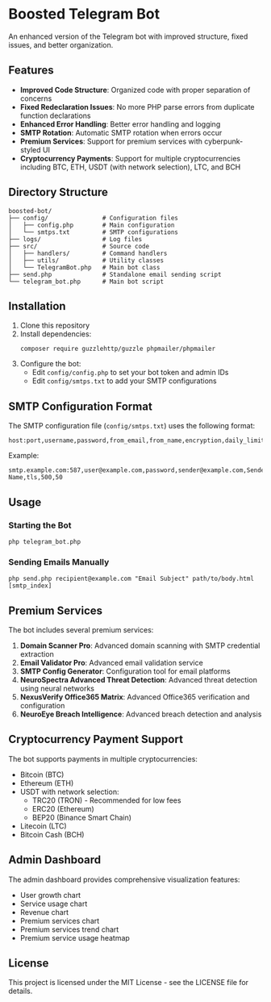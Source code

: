 # Boosted Telegram Bot

An enhanced version of the Telegram bot with improved structure, fixed issues, and better organization.

## Features

- **Improved Code Structure**: Organized code with proper separation of concerns
- **Fixed Redeclaration Issues**: No more PHP parse errors from duplicate function declarations
- **Enhanced Error Handling**: Better error handling and logging
- **SMTP Rotation**: Automatic SMTP rotation when errors occur
- **Premium Services**: Support for premium services with cyberpunk-styled UI
- **Cryptocurrency Payments**: Support for multiple cryptocurrencies including BTC, ETH, USDT (with network selection), LTC, and BCH

## Directory Structure

```
boosted-bot/
├── config/               # Configuration files
│   ├── config.php        # Main configuration
│   └── smtps.txt         # SMTP configurations
├── logs/                 # Log files
├── src/                  # Source code
│   ├── handlers/         # Command handlers
│   ├── utils/            # Utility classes
│   └── TelegramBot.php   # Main bot class
├── send.php              # Standalone email sending script
└── telegram_bot.php      # Main bot script
```

## Installation

1. Clone this repository
2. Install dependencies:
   ```
   composer require guzzlehttp/guzzle phpmailer/phpmailer
   ```
3. Configure the bot:
   - Edit `config/config.php` to set your bot token and admin IDs
   - Edit `config/smtps.txt` to add your SMTP configurations

## SMTP Configuration Format

The SMTP configuration file (`config/smtps.txt`) uses the following format:

```
host:port,username,password,from_email,from_name,encryption,daily_limit,hourly_limit
```

Example:
```
smtp.example.com:587,user@example.com,password,sender@example.com,Sender Name,tls,500,50
```

## Usage

### Starting the Bot

```
php telegram_bot.php
```

### Sending Emails Manually

```
php send.php recipient@example.com "Email Subject" path/to/body.html [smtp_index]
```

## Premium Services

The bot includes several premium services:

1. **Domain Scanner Pro**: Advanced domain scanning with SMTP credential extraction
2. **Email Validator Pro**: Advanced email validation service
3. **SMTP Config Generator**: Configuration tool for email platforms
4. **NeuroSpectra Advanced Threat Detection**: Advanced threat detection using neural networks
5. **NexusVerify Office365 Matrix**: Advanced Office365 verification and configuration
6. **NeuroEye Breach Intelligence**: Advanced breach detection and analysis

## Cryptocurrency Payment Support

The bot supports payments in multiple cryptocurrencies:

- Bitcoin (BTC)
- Ethereum (ETH)
- USDT with network selection:
  - TRC20 (TRON) - Recommended for low fees
  - ERC20 (Ethereum)
  - BEP20 (Binance Smart Chain)
- Litecoin (LTC)
- Bitcoin Cash (BCH)

## Admin Dashboard

The admin dashboard provides comprehensive visualization features:

- User growth chart
- Service usage chart
- Revenue chart
- Premium services chart
- Premium services trend chart
- Premium service usage heatmap

## License

This project is licensed under the MIT License - see the LICENSE file for details.
